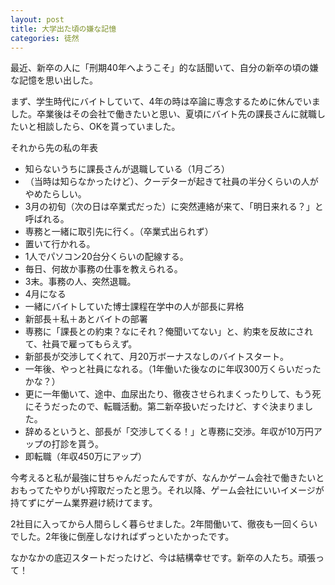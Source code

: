 ```yaml
---
layout: post
title: 大学出た頃の嫌な記憶
categories: 徒然
---
```


最近、新卒の人に「刑期40年へようこそ」的な話聞いて、自分の新卒の頃の嫌な記憶を思い出した。

まず、学生時代にバイトしていて、4年の時は卒論に専念するために休んでいました。卒業後はその会社で働きたいと思い、夏頃にバイト先の課長さんに就職したいと相談したら、OKを貰っていました。

それから先の私の年表

- 知らないうちに課長さんが退職している（1月ごろ）
- （当時は知らなかったけど）、クーデターが起きて社員の半分くらいの人がやめたらしい。
- 3月の初旬（次の日は卒業式だった）に突然連絡が来て、「明日来れる？」と呼ばれる。
- 専務と一緒に取引先に行く。（卒業式出られず）
- 置いて行かれる。
- 1人でパソコン20台分くらいの配線する。
- 毎日、何故か事務の仕事を教えられる。
- 3末。事務の人、突然退職。
- 4月になる
- 一緒にバイトしていた博士課程在学中の人が部長に昇格
- 新部長＋私＋あとバイトの部署
- 専務に「課長との約束？なにそれ？俺聞いてない」と、約束を反故にされて、社員で雇ってもらえず。
- 新部長が交渉してくれて、月20万ボーナスなしのバイトスタート。
- 一年後、やっと社員になれる。（1年働いた後なのに年収300万くらいだったかな？）
- 更に一年働いて、途中、血尿出たり、徹夜させられまくったりして、もう死にそうだったので、転職活動。第二新卒扱いだったけど、すぐ決まりました。
- 辞めるというと、部長が「交渉してくる！」と専務に交渉。年収が10万円アップの打診を貰う。
- 即転職（年収450万にアップ）

今考えると私が最強に甘ちゃんだったんですが、なんかゲーム会社で働きたいとおもってたやりがい搾取だったと思う。それ以降、ゲーム会社にいいイメージが持てずにゲーム業界避け続けてます。

2社目に入ってから人間らしく暮らせました。2年間働いて、徹夜も一回くらいでした。2年後に倒産しなければずっといたかったです。

なかなかの底辺スタートだったけど、今は結構幸せです。新卒の人たち。頑張って！
